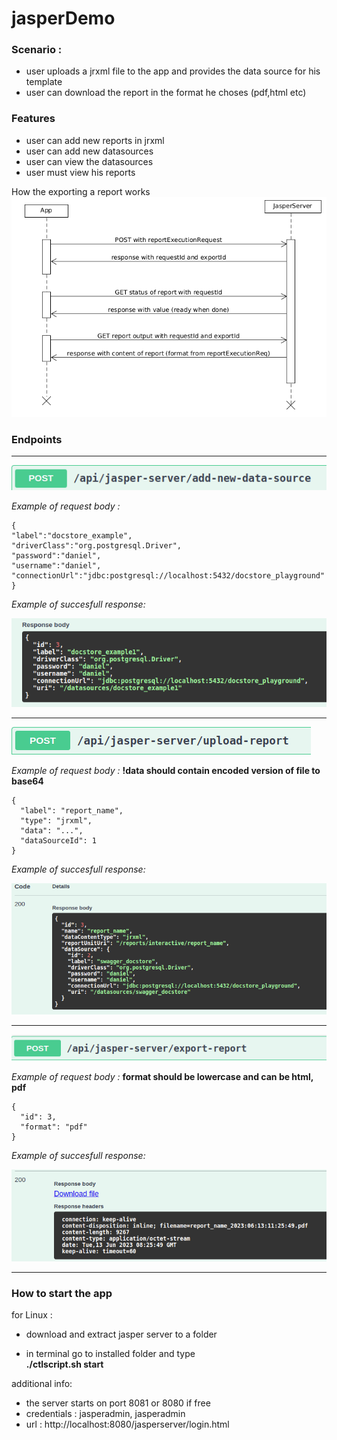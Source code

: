 # jasperDemo

 ### Scenario : ###
- user uploads a jrxml file to the app and provides the data source for his template 
- user can download the report in the format he choses (pdf,html etc)

 ### Features ###
- user can add new reports in jrxml
- user can add new datasources
- user can view the datasources
- user must view his reports

How the exporting a report works
![img.png](img.png)


 ### Endpoints ###
___
![img_1.png](img_1.png)

_Example of request body :_
```
{
"label":"docstore_example",
"driverClass":"org.postgresql.Driver",
"password":"daniel",
"username":"daniel",
"connectionUrl":"jdbc:postgresql://localhost:5432/docstore_playground"
}
```
_Example of succesfull response:_

![img_4.png](img_4.png)

___
![img_2.png](img_2.png)

_Example of request body :_
**!data should contain encoded version of file to base64**
```
{
  "label": "report_name",
  "type": "jrxml",
  "data": "...",
  "dataSourceId": 1
}
```

_Example of succesfull response:_

![img_5.png](img_5.png)

___

![img_6.png](img_6.png)

_Example of request body :_ **format should be lowercase and can be html, pdf**

```
{
  "id": 3,
  "format": "pdf"
}
```

_Example of succesfull response:_

![img_7.png](img_7.png)

___

### How to start the app ###

for Linux :

- download and extract jasper server to a folder

- in terminal go to installed folder and type \
   **./ctlscript.sh start**

additional info:
- the server starts on port 8081 or 8080 if free
- credentials : jasperadmin, jasperadmin
- url : http://localhost:8080/jasperserver/login.html
